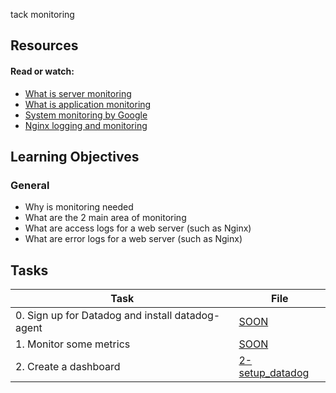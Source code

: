 tack monitoring

## Resources

#### Read or watch:

* [What is server monitoring](https://intranet.alxswe.com/rltoken/km_XUDAfXEBoXZQsIWEo5Q)
* [What is application monitoring](https://intranet.alxswe.com/rltoken/z9jsikINjrsUo2QY5_Xz8g)
* [System monitoring by Google](https://intranet.alxswe.com/rltoken/_8KIbIUNzMgKi_LiGMBWAw)
* [Nginx logging and monitoring](https://intranet.alxswe.com/rltoken/V3GsrDcMHPdgrizShj4RCg)
## Learning Objectives

### General

* Why is monitoring needed
* What are the 2 main area of monitoring
* What are access logs for a web server (such as Nginx)
* What are error logs for a web server (such as Nginx)
## Tasks

| Task | File |
| ---- | ---- |
| 0. Sign up for Datadog and install datadog-agent | [SOON](./) |
| 1. Monitor some metrics | [SOON](./) |
| 2. Create a dashboard | [2-setup_datadog](./2-setup_datadog) |
